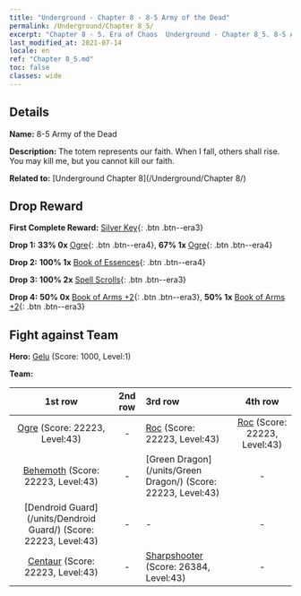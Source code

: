 ```yaml
---
title: "Underground - Chapter 8 - 8-5 Army of the Dead"
permalink: /Underground/Chapter 8_5/
excerpt: "Chapter 8 - 5. Era of Chaos  Underground - Chapter 8_5. 8-5 Army of the Dead"
last_modified_at: 2021-07-14
locale: en
ref: "Chapter 8_5.md"
toc: false
classes: wide
---
```


## Details

 **Name:** 8-5 Army of the Dead

 **Description:** The totem represents our faith. When I fall, others shall rise. You may kill me, but you cannot kill our faith.

 **Related to:** [Underground Chapter 8](/Underground/Chapter 8/)

## Drop Reward

 **First Complete Reward:** [Silver Key](/Items/con_693/){: .btn .btn--era3}

 **Drop 1:** **33% 0x** [Ogre](/Items/unt_220/){: .btn .btn--era4}, **67% 1x** [Ogre](/Items/unt_220/){: .btn .btn--era4}

 **Drop 2:** **100% 1x** [Book of Essences](/Items/mat_39/){: .btn .btn--era4}

 **Drop 3:** **100% 2x** [Spell Scrolls](/Items/con_694/){: .btn .btn--era3}

 **Drop 4:** **50% 0x** [Book of Arms +2](/Items/mat_32/){: .btn .btn--era3}, **50% 1x** [Book of Arms +2](/Items/mat_32/){: .btn .btn--era3}


## Fight against Team
 **Hero:** [Gelu](/heroes/Gelu/) (Score: 1000, Level:1)

 **Team:**


  | 1st row | 2nd row | 3rd row | 4th row |
  |:----:|:----:|:----|:----:|
  | [Ogre](/units/Ogre/) (Score: 22223, Level:43)  | - | [Roc](/units/Roc/) (Score: 22223, Level:43)  | [Roc](/units/Roc/) (Score: 22223, Level:43)  |
  | [Behemoth](/units/Behemoth/) (Score: 22223, Level:43)  | - | [Green Dragon](/units/Green Dragon/) (Score: 22223, Level:43)  | - |
  | [Dendroid Guard](/units/Dendroid Guard/) (Score: 22223, Level:43)  | - | - | - |
  | [Centaur](/units/Centaur/) (Score: 22223, Level:43)  | - | [Sharpshooter](/units/Sharpshooter/) (Score: 26384, Level:43)  | - |


